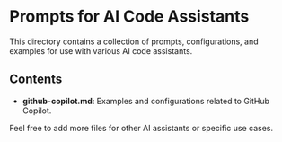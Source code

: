 # Prompts for AI Code Assistants

This directory contains a collection of prompts, configurations, and examples for use with various AI code assistants.

## Contents

*   **github-copilot.md**: Examples and configurations related to GitHub Copilot.

Feel free to add more files for other AI assistants or specific use cases.
